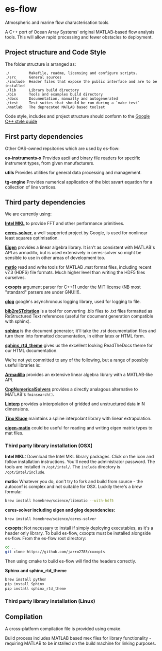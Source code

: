 # es-flow

Atmospheric and marine flow characterisation tools.

A C++ port of Ocean Array Systems' original MATLAB-based flow analysis tools. This will allow rapid processing and fewer obstacles to deployment.


## Project structure and Code Style

The folder structure is arranged as:
```
./         Makefile, readme, licensing and configure scripts.
./src      General sources
./include  Header files that expose the public interface and are to be installed
./lib      Library build directory
./bin      Tools and examples build directory
./docs	   Documentation, manually and autogenerated
./test     Test suites that should be run during a `make test`
./matlab   The deprecated MATLAB based toolset
```

Code style, includes and project structure should conform to the [Google C++ style guide](https://google.github.io/styleguide/cppguide.html) 


## First party dependencies

Other OAS-owned repsitories which are used by es-flow:

**es-instruments-x** Provides ascii and binary file readers for specific instrument types, from given manufacturers.

**utils** Provides utilities for general data processing and management.

**tg-engine** Provides numerical application of the biot savart equation for a collection of line vortices.


## Third party dependencies
 
We are currently using:
 
[**Intel MKL**]() to provide FFT and other performance primitives.
 
[**ceres-solver**](http://ceres-solver.org/index.html#), a well supported project by Google, is used for nonlinear least squares optimisation.

[**Eigen**](http://eigen.tuxfamily.org/) provides a linear algebra library. It isn't as consistent with MATLAB's API as armadillo, but is used extensively in ceres-solver so might be sensible to use in other areas of development too.

[**matio**](https://github.com/tbeu/matio) read and write tools for MATLAB .mat format files, including recent v7.3 (HDFS) file formats. Much higher level than writing the HDF5 files ourselves.

[**cxxopts**](https://github.com/jarro2783/cxxopts) argument parser for C++11 under the MIT license (NB most "standard" parsers are under GNU!!!).
 
[**glog**](https://github.com/google/glog) google's asynchronous logging library, used for logging to file.
 
[**bib2reSTcitation**](https://github.com/cykustcc/bib2reSTcitation) is a tool for converting .bib files to .txt files formatted as ReStructured Text references (useful for document generation compatible with sphinx).

[**sphinx**](http://www.sphinx-doc.org/en/1.5.1/) is the document generator; it'll take the .rst documentation files and turn them into formatted documentation, in either latex or HTML form.

[**sphinx_rtd_theme**](https://github.com/snide/sphinx_rtd_theme) gives us the excellent looking ReadTheDocs theme for our HTML documentation.

We're not yet committed to any of the following, but a range of possibly useful libraries is::
 
[**Armadillo**](http://arma.sourceforge.net) provides an extensive linear algebra library with a MATLAB-like API.

[**CppNumericalSolvers**](https://github.com/PatWie/CppNumericalSolvers) provides a directly analagous alternative to MATLAB's `fminsearch()`.

[**Linterp**](http://rncarpio.github.io/linterp/) provides a interpolation of gridded and unstructured data in N dimensions.

[**Tino Kluge**](http://kluge.in-chemnitz.de/opensource/spline/) maintains a spline interpolant library with linear extrapolation.

[**eigen-matio**](https://github.com/tesch1/eigen-matio) could be useful for reading and writing eigen matrix types to mat files.

### Third party library installation (OSX)

**Intel MKL:**
Download the Intel MKL library packages. Click on the icon and follow installation instructions. You'll need the administrator password. The tools are installed in `/opt/intel/`.
The `include` directory is `/opt/intel/include`.

**matio:**
Whatever you do, don't try to fork and build from source - the autoconf is complex and not suitable for OSX. Luckily there's a brew formula:
```bash
brew install homebrew/science/libmatio --with-hdf5
```
**ceres-solver including eigen and glog dependencies:**
```bash
brew install homebrew/science/ceres-solver
```
**cxxopts:**
Not necessary to install if simply deploying executables, as it's a header only library. To build es-flow, cxxopts must be installed alongside es-flow. From the es-flow root directory:
```bash
cd ..
git clone https://github.com/jarro2783/cxxopts
```
Then using cmake to build es-flow will find the headers correctly.

**Sphinx and sphinx_rtd_theme**
```bash
brew install python
pip install Sphinx
pip install sphinx_rtd_theme
```

### Third party library installation (Linux)


## Compilation

A cross-platform compilation file is provided using cmake.

Build process includes MATLAB based mex files for library functionality - requiring MATLAB to be installed on the build machine for linking purposes.

